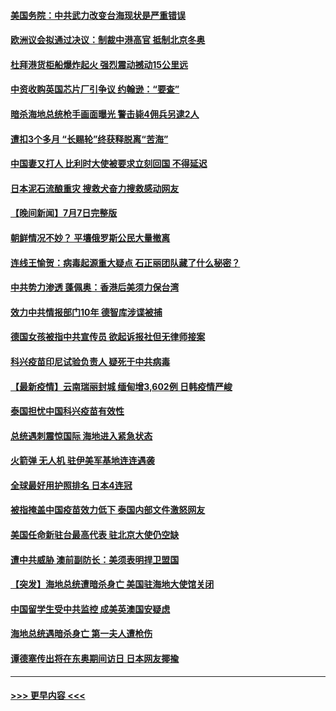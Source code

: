 #### [美国务院：中共武力改变台海现状是严重错误](../pages/prog202/a103160743.md?t=07081551) 
#### [欧洲议会拟通过决议：制裁中港高官 抵制北京冬奥](../pages/prog202/a103160737.md?t=07081551) 
#### [杜拜港货柜船爆炸起火 强烈震动撼动15公里远](../pages/prog202/a103160727.md?t=07081551) 
#### [中资收购英国芯片厂引争议 约翰逊：“要查”](../pages/prog202/a103160687.md?t=07081551) 
#### [暗杀海地总统枪手画面曝光 警击毙4佣兵另逮2人](../pages/prog202/a103160663.md?t=07081551) 
#### [遭扣3个多月 “长赐轮”终获释脱离“苦海”](../pages/prog202/a103160389.md?t=07081551) 
#### [中国妻又打人 比利时大使被要求立刻回国 不得延迟](../pages/prog202/a103160600.md?t=07081551) 
#### [日本泥石流酿重灾 搜救犬奋力搜救感动网友](../pages/prog202/a103160479.md?t=07081551) 
#### [【晚间新闻】7月7日完整版](../pages/prog202/a103160601.md?t=07081551) 
#### [朝鲜情况不妙？ 平壤俄罗斯公民大量撤离](../pages/prog202/a103159198.md?t=07081551) 
#### [连线王愉贺：病毒起源重大疑点 石正丽团队藏了什么秘密？](../pages/prog202/a103159610.md?t=07081551) 
#### [中共势力渗透 蓬佩奥：香港后美须力保台湾](../pages/prog202/a103159501.md?t=07081551) 
#### [效力中共情报部门10年 德智库涉谍被捕](../pages/prog202/a103159512.md?t=07081551) 
#### [德国女孩被指中共宣传员 欲起诉报社但无律师接案](../pages/prog202/a103160386.md?t=07081551) 
#### [科兴疫苗印尼试验负责人 疑死于中共病毒](../pages/prog202/a103160449.md?t=07081551) 
#### [【最新疫情】云南瑞丽封城 缅甸增3,602例 日韩疫情严峻](../pages/prog202/a103160228.md?t=07081551) 
#### [泰国担忧中国科兴疫苗有效性](../pages/prog202/a103160419.md?t=07081551) 
#### [总统遇刺震惊国际 海地进入紧急状态](../pages/prog202/a103160422.md?t=07081551) 
#### [火箭弹 无人机 驻伊美军基地连连遇袭](../pages/prog202/a103160398.md?t=07081551) 
#### [全球最好用护照排名 日本4连冠](../pages/prog202/a103160387.md?t=07081551) 
#### [被指掩盖中国疫苗效力低下 泰国内部文件激怒网友](../pages/prog202/a103160341.md?t=07081551) 
#### [美国任命新驻台最高代表 驻北京大使仍空缺](../pages/prog202/a103160090.md?t=07081551) 
#### [遭中共威胁 澳前副防长：美须表明捍卫盟国](../pages/prog202/a103160328.md?t=07081551) 
#### [【突发】海地总统遭暗杀身亡 美国驻海地大使馆关闭](../pages/prog202/a103160237.md?t=07081551) 
#### [中国留学生受中共监控 成美英澳国安疑虑](../pages/prog202/a103160154.md?t=07081551) 
#### [海地总统遇暗杀身亡 第一夫人遭枪伤](../pages/prog202/a103160035.md?t=07081551) 
#### [谭德塞传出将在东奥期间访日 日本网友揶揄](../pages/prog202/a103159927.md?t=07081551) 

----
#### [ >>> 更早内容 <<< ](../indexes/prog202-earlier.md)
